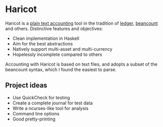 # Haricot

Haricot is a [plain text accounting](http://plaintextaccounting.org/) tool in the tradition of [ledger](https://ledger-cli.org), [beancount](https://furius.ca/beancount) and others. Distinctive features and objectives:

* Clean implementation in Haskell
* Aim for the best abstractions
* Natively support multi-asset and multi-currency 
* Hopelessly incomplete compared to others

Accounting with Haricot is based on text files, and adopts a subset of the beancount syntax, which I found the easiest to parse.

## Project ideas

* Use QuickCheck for testing
* Create a complete journal for test data
* Write a ncurses-like tool for analysis
* Command line options
* Good pretty-printing 
